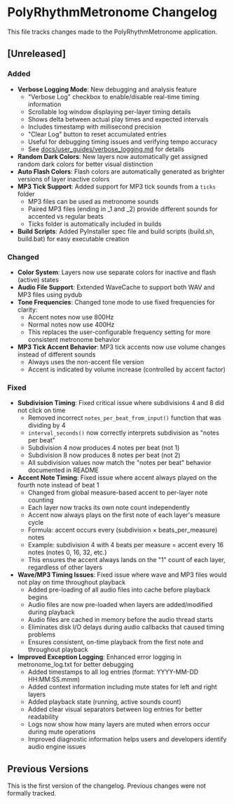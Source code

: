 # PolyRhythmMetronome Changelog

This file tracks changes made to the PolyRhythmMetronome application.

## [Unreleased]

### Added
- **Verbose Logging Mode**: New debugging and analysis feature
  - "Verbose Log" checkbox to enable/disable real-time timing information
  - Scrollable log window displaying per-layer timing details
  - Shows delta between actual play times and expected intervals
  - Includes timestamp with millisecond precision
  - "Clear Log" button to reset accumulated entries
  - Useful for debugging timing issues and verifying tempo accuracy
  - See [docs/user_guides/verbose_logging.md](docs/user_guides/verbose_logging.md) for details
- **Random Dark Colors**: New layers now automatically get assigned random dark colors for better visual distinction
- **Auto Flash Colors**: Flash colors are automatically generated as brighter versions of layer inactive colors
- **MP3 Tick Support**: Added support for MP3 tick sounds from a `ticks` folder
  - MP3 files can be used as metronome sounds
  - Paired MP3 files (ending in _1 and _2) provide different sounds for accented vs regular beats
  - Ticks folder is automatically included in builds
- **Build Scripts**: Added PyInstaller spec file and build scripts (build.sh, build.bat) for easy executable creation

### Changed
- **Color System**: Layers now use separate colors for inactive and flash (active) states
- **Audio File Support**: Extended WaveCache to support both WAV and MP3 files using pydub
- **Tone Frequencies**: Changed tone mode to use fixed frequencies for clarity:
  - Accent notes now use 800Hz
  - Normal notes now use 400Hz
  - This replaces the user-configurable frequency setting for more consistent metronome behavior
- **MP3 Tick Accent Behavior**: MP3 tick accents now use volume changes instead of different sounds
  - Always uses the non-accent file version
  - Accent is indicated by volume increase (controlled by accent factor)

### Fixed
- **Subdivision Timing**: Fixed critical issue where subdivisions 4 and 8 did not click on time
  - Removed incorrect `notes_per_beat_from_input()` function that was dividing by 4
  - `interval_seconds()` now correctly interprets subdivision as "notes per beat"
  - Subdivision 4 now produces 4 notes per beat (not 1)
  - Subdivision 8 now produces 8 notes per beat (not 2)
  - All subdivision values now match the "notes per beat" behavior documented in README
- **Accent Note Timing**: Fixed issue where accent always played on the fourth note instead of beat 1
  - Changed from global measure-based accent to per-layer note counting
  - Each layer now tracks its own note count independently
  - Accent now always plays on the first note of each layer's measure cycle
  - Formula: accent occurs every (subdivision × beats_per_measure) notes
  - Example: subdivision 4 with 4 beats per measure = accent every 16 notes (notes 0, 16, 32, etc.)
  - This ensures the accent always lands on the "1" count of each layer, regardless of other layers
- **Wave/MP3 Timing Issues**: Fixed issue where wave and MP3 files would not play on time throughout playback
  - Added pre-loading of all audio files into cache before playback begins
  - Audio files are now pre-loaded when layers are added/modified during playback
  - Audio files are cached in memory before the audio thread starts
  - Eliminates disk I/O delays during audio callbacks that caused timing problems
  - Ensures consistent, on-time playback from the first note and throughout playback
- **Improved Exception Logging**: Enhanced error logging in metronome_log.txt for better debugging
  - Added timestamps to all log entries (format: YYYY-MM-DD HH:MM:SS.mmm)
  - Added context information including mute states for left and right layers
  - Added playback state (running, active sounds count)
  - Added clear visual separators between log entries for better readability
  - Logs now show how many layers are muted when errors occur during mute operations
  - Improved diagnostic information helps users and developers identify audio engine issues

## Previous Versions

This is the first version of the changelog. Previous changes were not formally tracked.
